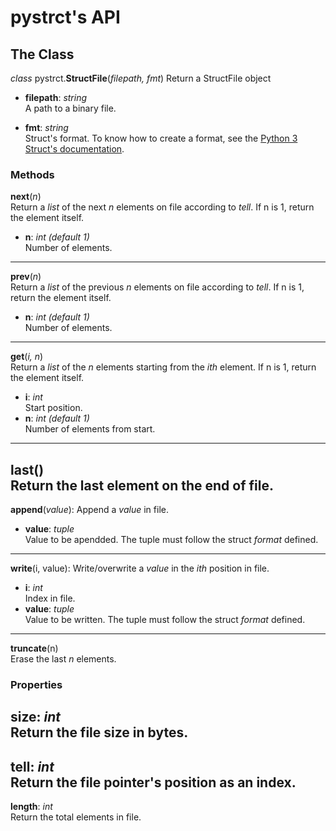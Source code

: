 # pystrct's API

## The Class
*class* pystrct.**StructFile**(*filepath, fmt*)
    Return a StructFile object

- **filepath**: *string*\
    A path to a binary file.

- **fmt**: *string*\
    Struct's format. To know how to create a format, see the
    [Python 3 Struct's documentation](https://docs.python.org/3/library/struct.html#format-characters).

### Methods
**next**(*n*)\
Return a *list* of the next *n* elements on file according to *tell*. If n is 1, return the element itself.
- **n**: *int (default 1)*\
    Number of elements.
---
**prev**(*n*)\
Return a *list* of the previous *n* elements on file according to *tell*. If n is 1, return the element itself.
- **n**: *int (default 1)*\
    Number of elements.
---
**get**(*i, n*)\
Return a *list* of the *n* elements starting from the *ith* element. If n is 1, return the element itself.
- **i**: *int*\
    Start position.
- **n**: *int (default 1)*\
    Number of elements from start.
---
**last**()\
Return the last element on the end of file.
---
**append**(*value*):
Append a *value* in file.
- **value**: *tuple*\
    Value to be apendded. The tuple must follow the struct *format* defined.
---
**write**(i, value):
Write/overwrite a *value* in the *ith* position in file.
- **i**: *int*\
    Index in file.
- **value**: *tuple*\
    Value to be written. The tuple must follow the struct *format* defined.
---
**truncate**(n)\
Erase the last *n* elements.

### Properties
**size**: *int*\
Return the file size in bytes.
---
**tell**: *int*\
Return the file pointer's position as an index.
---
**length**: *int*\
Return the total elements in file.

